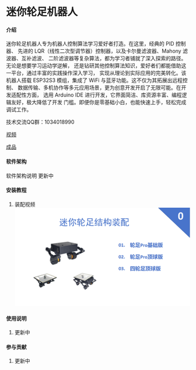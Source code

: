 # 迷你轮足机器人

#### 介绍
迷你轮足机器人专为机器人控制算法学习爱好者打造。在这里，经典的 PID 控制器、
先进的 LQR（线性二次型调节器）控制器，以及卡尔曼滤波器、Mahony 滤波器、互补滤波、
二阶滤波器等复杂算法，都为学习者铺就了深入探索的路径。无论是想要学习运动学逆解，
还是钻研其他控制算法知识，爱好者们都能借助这一平台，通过丰富的实践操作深入学习，
实现从理论到实际应用的完美转化。该机器人搭载 ESP32S3 模组，集成了 WiFi 与蓝牙功能。这不仅为其拓展出远程控制、
数据传输、多机协作等多元应用场景，更为创意开发开启了无限可能。在开发适配性方面，
选用 Arduino IDE 进行开发，它界面简洁、库资源丰富、编程逻辑友好，极大降低了开发
门槛。即便你是零基础小白，也能快速上手，轻松完成调试工作。

技术交流QQ群：1034018990

[视频](http://www.bilibili.com/video/BV1WQ5bz3ESg/?spm_id_from=333.337.search-card.all.click)

[成品](http://e.tb.cn/h.68HahNZxbi3Mf0G?tk=JHHiVc9SxGo)

#### 软件架构
软件架构说明 更新中


#### 安装教程

1.  装配视频
    [![输入图片说明](%E5%9B%BE%E7%89%87/%E8%BD%AE%E8%B6%B3%E8%A3%85%E9%85%8D.png)](http://[输入链接说明](https://www.bilibili.com/video/BV1EwLizQEqM/?spm_id_from=333.1387.homepage.video_card.click&vd_source=0521e93748b5b09affb73930c5d67d67))
#### 使用说明

1.  更新中

#### 参与贡献

1.  更新中

